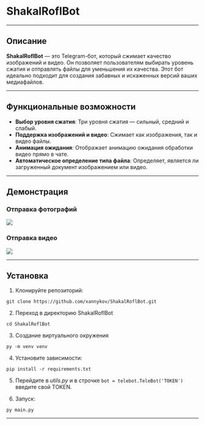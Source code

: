 # ShakalRoflBot
___
## Описание
**ShakalRoflBot** — это Telegram-бот, который сжимает качество изображений и видео. Он позволяет пользователям выбирать уровень сжатия и отправлять файлы для уменьшения их качества. Этот бот идеально подходит для создания забавных и искаженных версий ваших медиафайлов.
___
## Функциональные возможности

* **Выбор уровня сжатия**: Три уровня сжатия — сильный, средний и слабый.
* **Поддержка изображений и видео**: Сжимает как изображения, так и видео файлы.
* **Анимация ожидания**: Отображает анимацию ожидания обработки видео прямо в чате.
* **Автоматическое определение типа файла**: Определяет, является ли загруженный документ изображением или видео.
___
## Демонстрация

### Отправка фотографий
<img src="https://github.com/xannykov/ShakalRoflBot/blob/main/demonstration/demonstration_1.gif"/>

### Отправка видео
<img src="https://github.com/xannykov/ShakalRoflBot/blob/main/demonstration/demonstration_2.gif"/>

___
## Установка

1. Клонируйте репозиторий:

```git clone https://github.com/xannykov/ShakalRoflBot.git```

2. Переход в директорию ShakalRoflBot

```cd ShakalRoflBot```

3. Создание виртуального окружения

```py -m venv venv```

4. Установите зависимости:

```pip install -r requirements.txt```

5. Перейдите в *utils.py* и в строчке ```bot = telebot.TeleBot('TOKEN')``` введите свой TOKEN.

1. Запуск:

```py main.py```
___